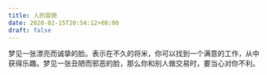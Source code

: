```yaml
---
title: 人的容貌
date: 2020-02-15T20:54:12+08:00
draft: false
---
```


梦见一张漂亮而诚挚的脸。表示在不久的将米，你可以找到一个满意的工作，从中获得乐趣。梦见一张丑陋而邪恶的脸，那么你和别人做交易时，要当心对你不利。